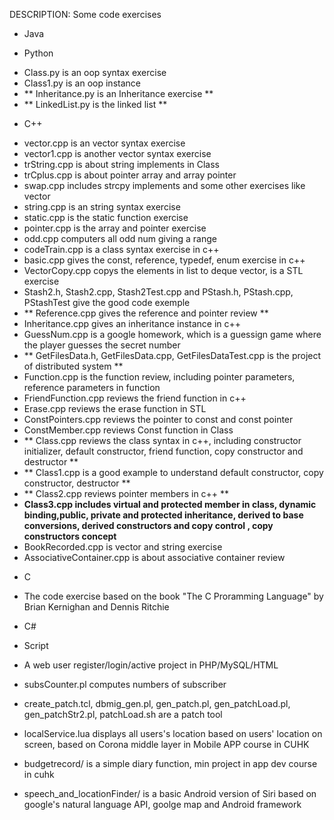 DESCRIPTION:  Some code exercises  

* Java

* Python
 - Class.py is an oop syntax exercise  
 - Class1.py is an oop instance  
 - ** Inheritance.py is an Inheritance exercise  **  
 - ** LinkedList.py is the linked list  **  

* C++  
 - vector.cpp is an vector syntax exercise  
 - vector1.cpp is another vector syntax exercise  
 - trString.cpp is about string implements in Class  
 - trCplus.cpp is about pointer array and array pointer  
 - swap.cpp includes strcpy implements and some other exercises like vector  
 - string.cpp is an string syntax exercise  
 - static.cpp is the static function exercise  
 - pointer.cpp is the array and pointer exercise  
 - odd.cpp computers all odd num giving a range  
 - codeTrain.cpp is a class syntax exercise in c++  
 - basic.cpp gives the const, reference, typedef, enum exercise in c++  
 - VectorCopy.cpp copys the elements in list to deque vector, is a STL exercise  
 - Stash2.h, Stash2.cpp, Stash2Test.cpp and PStash.h, PStash.cpp, PStashTest give the good code exemple  
 - ** Reference.cpp gives the reference and pointer review  **  
 - Inheritance.cpp gives an inheritance instance in c++  
 - GuessNum.cpp is a google homework, which is a guessign game where the player guesses the secret number  
 - ** GetFilesData.h, GetFilesData.cpp, GetFilesDataTest.cpp is the project of distributed system   **
 - Function.cpp is the function review, including pointer parameters, reference parameters in function  
 - FriendFunction.cpp reviews the friend function in c++  
 - Erase.cpp reviews the erase function in STL  
 - ConstPointers.cpp reviews the pointer to const and const pointer  
 - ConstMember.cpp reviews Const function in Class  
 -  ** Class.cpp reviews the class syntax in c++, including constructor initializer, default constructor, friend function, copy constructor and destructor  **  
 -  ** Class1.cpp is a good example to understand default constructor, copy constructor, destructor  **  
 -  ** Class2.cpp reviews pointer members in c++   **  
 -  **Class3.cpp includes virtual and protected member in class, dynamic binding,public, private and protected inheritance, derived to base conversions, derived constructors and copy control , copy constructors concept**  
 - BookRecorded.cpp is vector and string exercise  
 - AssociativeContainer.cpp is about associative container review   

* C 
 - The code exercise based on the book "The C Proramming Language" by Brian Kernighan and Dennis Ritchie  

* C#

* Script  
 - A web user register/login/active project in PHP/MySQL/HTML 
 
 - subsCounter.pl computes numbers of subscriber  
 - create_patch.tcl, dbmig_gen.pl, gen_patch.pl, gen_patchLoad.pl, gen_patchStr2.pl, patchLoad.sh are a patch tool  

 - localService.lua displays all users's location based on users' location on screen, based on Corona middle layer in Mobile APP course in CUHK  

 - budgetrecord/ is a simple diary function, min project in app dev course in cuhk  
 - speech_and_locationFinder/ is a basic Android version of Siri based on google's natural language API, goolge map and Android framework  
